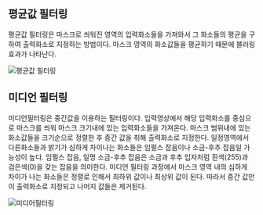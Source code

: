 ## **평균값 필터링**
평균값 필터링은 마스크로 씌워진 영역의 입력화소들을 가져와서 그 화소들의 평균을 구하여 출력화소로 지정하는 방법이다.
마스크 영역의 화소값들을 평균하기 때문에 블러링 효과가 나타난다.

![평균값 필터링](https://user-images.githubusercontent.com/59803206/72707266-61847480-3ba3-11ea-807a-399021abd08e.jpg)

## **미디언 필터링**
미디언필터링은 중간값을 이용하는 필터링이다.
입력영상에서 해당 입력화소를 중심으로 마스크를 씌워 마스크 크기내에 있는 입력화소들을 가져온다.
마스크 범위내에 있는 화소값들을 크기순으로 정렬한 후 중간 값을 취해 출력화소로 지정한다.
일정영역에서 다른화소들과 밝기가 심하게 차이나는 화소들은 임펄스 잡음이나 소금-후추 잡음일 가능성이 높다.
임펄스 잡음, 일명 소금-후추 잡음은 소금과 후추 입자처럼 흰색(255)과 검은색(0)을 갖는 잡음을 의미한다.
미디언 필터링 과정에서 마스크 영역 내의 심하게 차이가 나는 화소들은 정렬로 인해서 최하위 값이나 최상위 값이 된다.
따라서 중간 값만이 출력화소로 지정되고  나머지 값들은 제거된다.

![미디어필터링](https://user-images.githubusercontent.com/59803206/72707302-706b2700-3ba3-11ea-8e23-08033de9f301.jpg)
